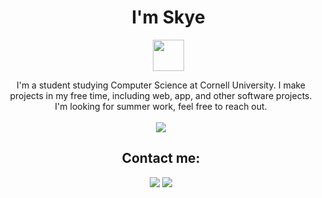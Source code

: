 <div id="user-content-toc">
  <ul align="center">
    <summary><h1 align="center">I'm Skye</h1></summary> <img src="https://user-images.githubusercontent.com/74038190/212284087-bbe7e430-757e-4901-90bf-4cd2ce3e1852.gif" width="50">
  </ul>
</div>


<div align="center">
I'm a student studying Computer Science at Cornell University. I make projects in my free time, including web, app, and other software projects. I'm looking for summer work, feel free to reach out.


<br>
<br>


  <img src="https://skillicons.dev/icons?i=java,python,cpp,aws,javascript,c,docker,ocaml,googlecloud,html,css,flask,docker,git,postman,vscode,github,tensorflow,mysql&perline=14" />


<br>
<h2 align="center">Contact me:</h2>

  [<img src="https://skillicons.dev/icons?i=linkedin">](https://linkedin.com/in/skyeslattery)
  [<img src="https://skillicons.dev/icons?i=gmail">](mailto:dss354@cornell.edu)

